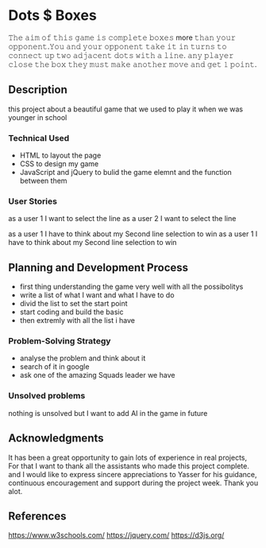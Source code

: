 # Dots $ Boxes

𝚃𝚑𝚎 𝚊𝚒𝚖  𝚘𝚏 𝚝𝚑𝚒𝚜 𝚐𝚊𝚖𝚎 𝚒𝚜 𝚌𝚘𝚖𝚙𝚕𝚎𝚝𝚎 𝚋𝚘𝚡𝚎𝚜 more 𝚝𝚑𝚊𝚗 𝚢𝚘𝚞𝚛 𝚘𝚙𝚙𝚘𝚗𝚎𝚗𝚝.𝚈𝚘𝚞 𝚊𝚗𝚍 𝚢𝚘𝚞𝚛 𝚘𝚙𝚙𝚘𝚗𝚎𝚗𝚝 𝚝𝚊𝚔𝚎 𝚒𝚝 𝚒𝚗 𝚝𝚞𝚛𝚗𝚜 𝚝𝚘 𝚌𝚘𝚗𝚗𝚎𝚌𝚝 𝚞𝚙 𝚝𝚠𝚘 𝚊𝚍𝚓𝚊𝚌𝚎𝚗𝚝 𝚍𝚘𝚝𝚜 𝚠𝚒𝚝𝚑 𝚊 𝚕𝚒𝚗𝚎. 𝚊𝚗𝚢 𝚙𝚕𝚊𝚢𝚎𝚛 𝚌𝚕𝚘𝚜𝚎  𝚝𝚑𝚎 𝚋𝚘𝚡 𝚝𝚑𝚎𝚢 𝚖𝚞𝚜𝚝 𝚖𝚊𝚔𝚎 𝚊𝚗𝚘𝚝𝚑𝚎𝚛 𝚖𝚘𝚟𝚎 𝚊𝚗𝚍 𝚐𝚎𝚝 𝟷 𝚙𝚘𝚒𝚗𝚝.

## Description

this project about a beautiful game that we used to play it when we was younger in school 

### Technical Used

- HTML to layout the page 
- CSS  to design my game 
- JavaScript and jQuery to bulid the game elemnt and the function between them 

### User Stories

as a user 1  I want to select the line 
as a user 2  I want to select the line 

as a user 1  I have to think about my Second line selection to win 
as a user 1  I have to think about my Second line selection to win 

## Planning and Development Process

- first thing understanding the game very well with all the possibolitys 
- write a list of what I want and what I have to do
- divid the list to set the start point 
- start coding and build the basic 
- then extremly with all the list i have 

### Problem-Solving Strategy

- analyse the problem and think about it
- search of it in google
- ask one of the amazing Squads leader we have

### Unsolved problems

nothing is unsolved but I want to add AI in the game in future 

## Acknowledgments

It has been a great opportunity to gain lots of experience in real projects, 
For that I want to thank all the assistants who made this project complete. 
and I would like to express sincere appreciations to Yasser for his guidance, 
continuous encouragement and support during the project week. Thank you alot. 

 ## References
https://www.w3schools.com/
https://jquery.com/
https://d3js.org/
